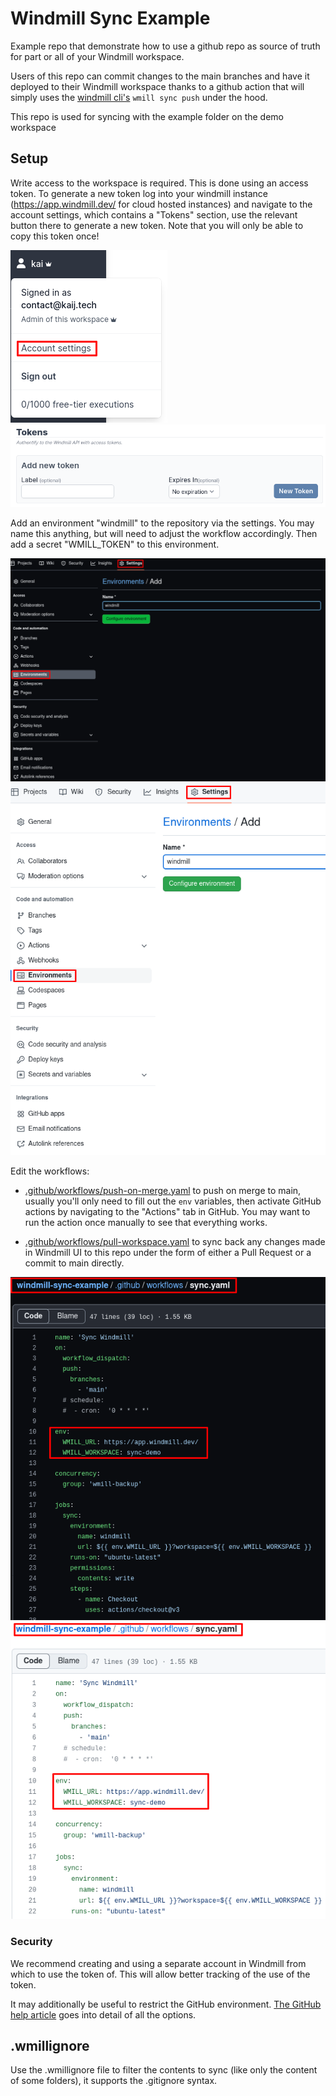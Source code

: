 # Windmill Sync Example

Example repo that demonstrate how to use a github repo as source of truth for part or all of your Windmill workspace.

Users of this repo can commit changes to the main branches and have it deployed to their Windmill workspace thanks to a github action that will simply uses the [windmill cli's](https://github.com/windmill-labs/windmill/tree/main/cli) `wmill sync push` under the hood.

This repo is used for syncing with the example folder on the demo workspace

## Setup

Write access to the workspace is required. This is done using an access token.
To generate a new token log into your windmill instance
(https://app.windmill.dev/ for cloud hosted instances) and navigate to the
account settings, which contains a "Tokens" section, use the relevant button
there to generate a new token. Note that you will only be able to copy this
token once!

![](./img/account-settings.png) ![](./img/tokens.png)

Add an environment "windmill" to the repository via the settings. You may name
this anything, but will need to adjust the workflow accordingly. Then add a
secret "WMILL_TOKEN" to this environment.

![](./img/gh-environment.png#gh-dark-mode-only)
![](./img/gh-environment-light.png#gh-light-mode-only)

Edit the workflows:
- [.github/workflows/push-on-merge.yaml](./.github/workflows/push-on-merge.yaml) to push on merge to main, usually you'll
only need to fill out the `env` variables, then activate GitHub actions by
navigating to the "Actions" tab in GitHub. You may want to run the action once
manually to see that everything works.

- [.github/workflows/pull-workspace.yaml](./.github/workflows/pull-workspace.yaml) to sync back any changes made in Windmill UI to this repo under the form of either a Pull Request or a commit to main directly.

![](./img/configure.png#gh-dark-mode-only)
![](./img/configure-light.png#gh-light-mode-only)

### Security

We recommend creating and using a separate account in Windmill from which to use the token of. This will allow better tracking of the use of the token.

It may additionally be useful to restrict the GitHub environment.
[The GitHub help article](https://docs.github.com/en/actions/deployment/targeting-different-environments/using-environments-for-deployment)
goes into detail of all the options.

## .wmillignore

Use the .wmillignore file to filter the contents to sync (like only the content of some folders), it supports the .gitignore syntax.